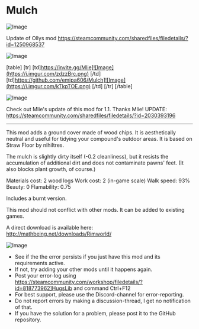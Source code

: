 # Mulch

![Image](https://i.imgur.com/WAEzk68.png)

Update of Ollys mod
https://steamcommunity.com/sharedfiles/filedetails/?id=1250968537

![Image](https://i.imgur.com/7Gzt3Rg.png)


[table]
	[tr]
		[td]https://invite.gg/Mlie]![Image](https://i.imgur.com/zdzzBrc.png)
[/td]
		[td]https://github.com/emipa606/Mulch]![Image](https://i.imgur.com/kTkpTOE.png)
[/td]
	[/tr]
[/table]
	
![Image](https://i.imgur.com/NOW7jU1.png)


Check out Mlie&apos;s update of this mod for 1.1.  Thanks Mlie!
UPDATE: https://steamcommunity.com/sharedfiles/filedetails/?id=2030393196

-----

This mod adds a ground cover made of wood chips.  It is aesthetically neutral and useful for tidying your compound&apos;s outdoor areas.  It is based on Straw Floor by nihiltres.

The mulch is slightly dirty itself (-0.2 cleanliness), but it resists the accumulation of additional dirt and does not contaminate pawns&apos; feet.  (It also blocks plant growth, of course.)

Materials cost: 2 wood logs
Work cost: 2 (in-game scale)
Walk speed: 93%
Beauty: 0
Flamability: 0.75

Includes a burnt version.

This mod should not conflict with other mods.  It can be added to existing games.

A direct download is available here: http://mathbeing.net/downloads/Rimworld/


![Image](https://i.imgur.com/Rs6T6cr.png)



-  See if the the error persists if you just have this mod and its requirements active.
-  If not, try adding your other mods until it happens again.
-  Post your error-log using https://steamcommunity.com/workshop/filedetails/?id=818773962]HugsLib and command Ctrl+F12
-  For best support, please use the Discord-channel for error-reporting.
-  Do not report errors by making a discussion-thread, I get no notification of that.
-  If you have the solution for a problem, please post it to the GitHub repository.



